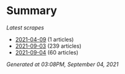 # Summary
*Latest scrapes*
* [2021-04-09](https://github.com/nuuuwan/news_lk/blob/data/news_lk.2021-04-09.json) (1 articles)
* [2021-09-03](https://github.com/nuuuwan/news_lk/blob/data/news_lk.2021-09-03.json) (239 articles)
* [2021-09-04](https://github.com/nuuuwan/news_lk/blob/data/news_lk.2021-09-04.json) (60 articles)

*Generated at 03:08PM, September 04, 2021*